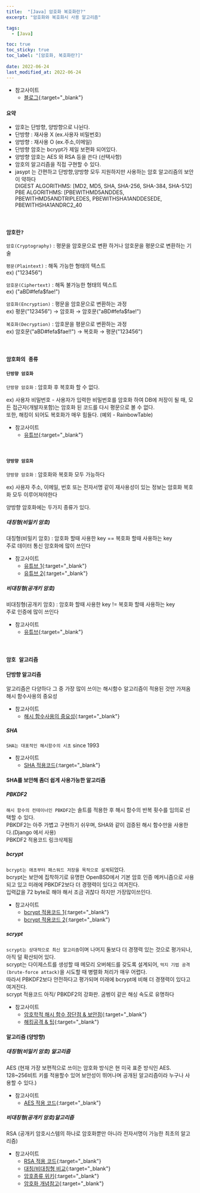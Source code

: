 ```yaml
---
title:  "[Java] 암호화 복호화란?"
excerpt: "암호화와 복호화시 사용 알고리즘"

tags:
  - [Java]

toc: true
toc_sticky: true
toc_label: "[암호화, 복호화란?]"
 
date: 2022-06-24
last_modified_at: 2022-06-24
---
```



- 참고사이트
  - [블로그](https://sieunlim.tistory.com/16){:target="_blank"}

### ``요약 ``

- 암호는 단방향, 양방향으로 나뉜다.
- 단방향 : 재사용 X (ex.사용자 비밀번호) 
- 양방향 : 재사용 O (ex.주소,이메일)
- 단방향 암호는 bcrypt가 제일 보편화 되어있다.
- 양방향 암호는 AES 와 RSA 등을 쓴다 (선택사항)
- 암호의 알고리즘을 직접 구현할 수 있다.
- jasypt 는 간편하고 단방향,양방향 모두 지원하지만 사용하는 암호 알고리즘의 보안이 약하다 <br>
DIGEST ALGORITHMS: [MD2, MD5, SHA, SHA-256, SHA-384, SHA-512] <br>
PBE ALGORITHMS: [PBEWITHMD5ANDDES, PBEWITHMD5ANDTRIPLEDES, PBEWITHSHA1ANDDESEDE, PBEWITHSHA1ANDRC2_40


<br>

### ``암호란? ``

`암호(Cryptography)` : 평문을 암호문으로 변환 하거나 암호문을 평문으로 변환하는 기술

`평문(Plaintext)` : 해독 가능한 형태의 텍스트 <br>
ex) ("123456")

`암호문(Ciphertext)` : 해독 불가능한 형태의 텍스트 <br>
ex) ("aBD#fefa$fae!") 

`암호화(Encryption)` : 평문을 암호문으로 변환하는 과정 <br>
ex) 평문("123456") → 암호화 → 암호문("aBD#fefa$fae!")

`복호화(Decryption)` : 암호문을 평문으로 변환하는 과정 <br>
ex) 암호문("aBD#fefa$fae!!") → 복호화 → 평문("123456")


<br>

### ``암호화의 종류 ``

#### `단방향 암호화` 

`단방향 암호화` : 암호화 후 복호화 할 수 없다.

ex) 사용자 비밀번호 - 사용자가 입력한 비밀번호를 암호화 하여 DB에 저장이 될 때, 모든 접근자(개발자포함)는 암호화 된 코드를 다시 평문으로 볼 수 없다. <br>
또한, 해킹이 되어도 복호화가 매우 힘들다. (예외 - RainbowTable) 

- 참고사이트
  - [유튜브](https://www.youtube.com/watch?v=TeIVhioUAXs){:target="_blank"}

<br>

#### `양방향 암호화`

`양방향 암호화` : 암호화와 복호화 모두 가능하다

ex) 사용자 주소, 이메일, 번호 또는 전자서명 같이 재사용성이 있는 정보는 암호화 복호화 모두 이루어져야한다

양방향 암호화에는 두가지 종류가 있다.

##### 대칭형(비밀키 암호) 

대칭형(비밀키 암호) : 암호화 할때 사용한 key == 복호화 할때 사용하는 key <br>
주로 데이터 통신 암호화에 많이 쓰인다 <br>

- 참고사이트 
  - [유튜브 1](https://www.youtube.com/watch?v=cs69fRxAzTQ){:target="_blank"}
  - [유튜브 2](https://www.youtube.com/watch?v=at9dA1Q4-M8){:target="_blank"}

##### 비대칭형(공개키 암호)

비대칭형(공개키 암호) : 암호화 할때 사용한 key != 복호화 할때 사용하는 key <br>
주로 인증에 많이 쓰인다 <br>

- 참고사이트 
  - [유튜브](https://www.youtube.com/watch?v=Qc1OqFv8b5Y){:target="_blank"}

<br>

### ``암호 알고리즘 ``

#### 단방향 알고리즘
알고리즘은 다양하다 그 중 가장 많이 쓰이는 해시함수 알고리즘이 적용된 것만 가져옴
해시 함수사용의 중요성 

- 참고사이트 
  - [해시 함수사용의 중요성](http://ppss.kr/archives/16823){:target="_blank"}

##### SHA

`SHA는 대표적인 해시함수의 시초` since 1993 <br>

- 참고사이트
  - [SHA 적용코드](http://blog.kindler.io/java-encrypt/){:target="_blank"}


#### SHA를 보안해 좀더 쉽게 사용가능한 알고리즘 <br>

##### PBKDF2 

`해시 함수의 컨테이너인 PBKDF2`는 솔트를 적용한 후 해시 함수의 반복 횟수를 임의로 선택할 수 있다. <br>
PBKDF2는 아주 가볍고 구현하기 쉬우며, SHA와 같이 검증된 해시 함수만을 사용한다.(Django 에서 사용) <br>
PBKDF2 적용코드 링크삭제됨 <br>

##### bcrypt 

`bcrypt는 애초부터 패스워드 저장을 목적으로 설계`되었다. <br>
bcrypt는 보안에 집착하기로 유명한 OpenBSD에서 기본 암호 인증 메커니즘으로 사용되고 있고   미래에 PBKDF2보다 더 경쟁력이 있다고 여겨진다. <br>
입력값을 72 byte로 해야 해서 조금 귀찮다 하지만 가장많이쓰인다. <br>

- 참고사이트
  - [bcrypt 적용코드 1](http://vip00112.tistory.com/39){:target="_blank"}
  - [bcrypt 적용코드 2](http://kingle1024.tistory.com/11){:target="_blank"}

##### scrypt 
`scrypt는 상대적으로 최신 알고리즘`이며 나머지 둘보다 더 경쟁력 있는 것으로 평가되나, 아직 덜 확산되어 있다. <br>
scrypt는 다이제스트를 생성할 때 메모리 오버헤드를 갖도록 설계되어, `억지 기법 공격(brute-force attack)`을 시도할 때 병렬화 처리가 매우 어렵다. <br>
따라서 PBKDF2보다 안전하다고 평가되며 미래에 bcrypt에 비해 더 경쟁력이 있다고 여겨진다. <br>
scrypt 적용코드 아직/ PBKDF2의 강화판. 굼벵이 같은 해싱 속도로 유명하다 <br>

- 참고사이트 
  - [암호학적 해시 함수 장단점 & 보안점](http://d2.naver.com/helloworld/318732){:target="_blank"}
  - [해킹공격 & 팁](http://www.codeok.net/%ED%8C%A8%EC%8A%A4%EC%9B%8C%EB%93%9C%20%EB%B3%B4%EC%95%88%EC%9D%98%20%EA%B8%B0%EC%88%A0){:target="_blank"} <br>

#### 알고리즘 (양방향)

##### 대칭형(비밀키 암호) 알고리즘
AES (현재 가장 보편적으로 쓰이는 암호화 방식은 현 미국 표준 방식인 AES. <br> 128~256비트 키를 적용할수 있어 보안성이 뛰어나며 공개된 알고리즘이라 누구나 사용할 수 있다.) <br>

- 참고사이트 
  - [AES 적용 코드](http://blog.kindler.io/java-encrypt/){:target="_blank"}

##### 비대칭형(공개키 암호)알고리즘
RSA (공개키 암호시스템의 하나로 암호화뿐만 아니라 전자서명이 가능한 최초의 알고리즘) <br>

- 참고사이트
  - [RSA 적용 코드](https://www.holaxprogramming.com/2017/06/12/encryption-with-rsa/){:target="_blank"}
  - [대칭/비대칭형 비교](https://sungjk.github.io/2016/09/30/Security.html){:target="_blank"}
  - [암호종류 위키](https://namu.wiki/w/%EC%95%94%ED%98%B8%20%EC%95%8C%EA%B3%A0%EB%A6%AC%EC%A6%98){:target="_blank"}
  - [암호화 개념참고](http://blog.kindler.io/java-encrypt/){:target="_blank"}

